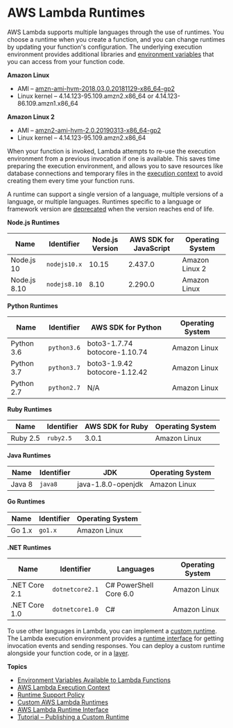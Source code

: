 # AWS Lambda Runtimes<a name="lambda-runtimes"></a>

AWS Lambda supports multiple languages through the use of runtimes\. You choose a runtime when you create a function, and you can change runtimes by updating your function's configuration\. The underlying execution environment provides additional libraries and [environment variables](lambda-environment-variables.md) that you can access from your function code\.

**Amazon Linux**
+ AMI – [amzn\-ami\-hvm\-2018\.03\.0\.20181129\-x86\_64\-gp2](https://console.aws.amazon.com/ec2/v2/home#Images:visibility=public-images;search=amzn-ami-hvm-2018.03.0.20181129-x86_64-gp2)
+ Linux kernel – 4\.14\.123\-95\.109\.amzn2\.x86\_64 or 4\.14\.123\-86\.109\.amzn1\.x86\_64

**Amazon Linux 2**
+ AMI – [amzn2\-ami\-hvm\-2\.0\.20190313\-x86\_64\-gp2](https://console.aws.amazon.com/ec2/v2/home#Images:visibility=public-images;search=amzn2-ami-hvm-2.0.20190313-x86_64-gp2)
+ Linux kernel – 4\.14\.123\-95\.109\.amzn2\.x86\_64

When your function is invoked, Lambda attempts to re\-use the execution environment from a previous invocation if one is available\. This saves time preparing the execution environment, and allows you to save resources like database connections and temporary files in the [execution context](running-lambda-code.md) to avoid creating them every time your function runs\.

A runtime can support a single version of a language, multiple versions of a language, or multiple languages\. Runtimes specific to a language or framework version are [deprecated](runtime-support-policy.md) when the version reaches end of life\.


**Node\.js Runtimes**  

| Name | Identifier | Node\.js Version | AWS SDK for JavaScript | Operating System | 
| --- | --- | --- | --- | --- | 
|  Node\.js 10  |  `nodejs10.x`  |  10\.15  |  2\.437\.0  |  Amazon Linux 2  | 
|  Node\.js 8\.10  |  `nodejs8.10`  |  8\.10  |  2\.290\.0  |  Amazon Linux  | 


**Python Runtimes**  

| Name | Identifier | AWS SDK for Python | Operating System | 
| --- | --- | --- | --- | 
|  Python 3\.6  |  `python3.6`  |  boto3\-1\.7\.74 botocore\-1\.10\.74  |  Amazon Linux  | 
|  Python 3\.7  |  `python3.7`  |  boto3\-1\.9\.42 botocore\-1\.12\.42  |  Amazon Linux  | 
|  Python 2\.7  |  `python2.7`  |  N/A  |  Amazon Linux  | 


**Ruby Runtimes**  

| Name | Identifier | AWS SDK for Ruby | Operating System | 
| --- | --- | --- | --- | 
|  Ruby 2\.5  |  `ruby2.5`  |  3\.0\.1  |  Amazon Linux  | 


**Java Runtimes**  

| Name | Identifier | JDK | Operating System | 
| --- | --- | --- | --- | 
|  Java 8  |  `java8`  |  java\-1\.8\.0\-openjdk  |  Amazon Linux  | 


**Go Runtimes**  

| Name | Identifier | Operating System | 
| --- | --- | --- | 
|  Go 1\.x  |  `go1.x`  |  Amazon Linux  | 


**\.NET Runtimes**  

| Name | Identifier | Languages | Operating System | 
| --- | --- | --- | --- | 
|  \.NET Core 2\.1  |  `dotnetcore2.1`  |  C\# PowerShell Core 6\.0  |  Amazon Linux  | 
|  \.NET Core 1\.0  |  `dotnetcore1.0`  |  C\#  |  Amazon Linux  | 

To use other languages in Lambda, you can implement a [custom runtime](runtimes-custom.md)\. The Lambda execution environment provides a [runtime interface](runtimes-api.md) for getting invocation events and sending responses\. You can deploy a custom runtime alongside your function code, or in a [layer](configuration-layers.md)\.

**Topics**
+ [Environment Variables Available to Lambda Functions](lambda-environment-variables.md)
+ [AWS Lambda Execution Context](running-lambda-code.md)
+ [Runtime Support Policy](runtime-support-policy.md)
+ [Custom AWS Lambda Runtimes](runtimes-custom.md)
+ [AWS Lambda Runtime Interface](runtimes-api.md)
+ [Tutorial – Publishing a Custom Runtime](runtimes-walkthrough.md)